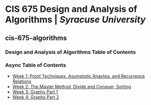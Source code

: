 # CIS 675 Design and Analysis of Algorithms | *Syracuse University*
## cis-675-algorithms
### Design and Analysis of Algorithms Table of Contents

### Async Table of Contents
- [Week 1: Proof Techniques, Asymptotic Anaylsis, and Recurrence Relations](/async/week1_proofs/README.md#week-1-proof-techniques-asymptotic-analysis-and-recurrence-relations)
- [Week 2: The Master Method, Divide and Conquer, Sorting](/async/week2_methods/README.md#Week-2-The-Master-Method-Divide-and-Conquer-Sorting)
- [Week 3: Graphs Part 1](/async/week3_graphs1/README.md#Week-3-graphs-part-1)
- [Week 4: Graphs Part 2](/async/week4_graphs2/README.md#Week-4-graphs-part-2)
